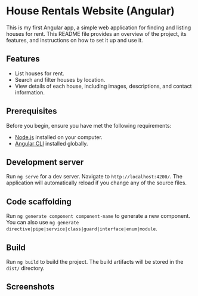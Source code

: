 
# House Rentals Website (Angular)

This is my first Angular app, a simple web application for finding and listing houses for rent. This README file provides an overview of the project, its features, and instructions on how to set it up and use it.


## Features

- List houses for rent.
- Search and filter houses by location.
- View details of each house, including images, descriptions, and contact information.


## Prerequisites

Before you begin, ensure you have met the following requirements:

- [Node.js](https://nodejs.org/) installed on your computer.
- [Angular CLI](https://cli.angular.io/) installed globally.


## Development server

Run `ng serve` for a dev server. Navigate to `http://localhost:4200/`. The application will automatically reload if you change any of the source files.

## Code scaffolding

Run `ng generate component component-name` to generate a new component. You can also use `ng generate directive|pipe|service|class|guard|interface|enum|module`.

## Build

Run `ng build` to build the project. The build artifacts will be stored in the `dist/` directory.

## Screenshots



